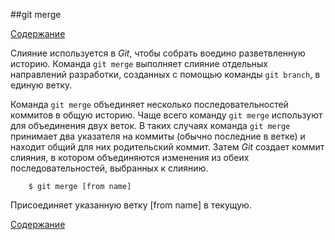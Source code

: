 ##git merge

[Содержание](/readme.md)

Слияние используется в *Git*, чтобы собрать воедино разветвленную историю. Команда `git merge` выполняет слияние отдельных направлений разработки, созданных с помощью команды `git branch`, в единую ветку.

Команда `git merge` объединяет несколько последовательностей коммитов в общую историю. Чаще всего команду `git merge` используют для объединения двух веток. В таких случаях команда `git merge` принимает два указателя на коммиты (обычно последние в ветке) и находит общий для них родительский коммит. Затем *Git* создает коммит слияния, в котором объединяются изменения из обеих последовательностей, выбранных к слиянию.

```bash=
    $ git merge [from name]
```
Присоединяет указанную ветку \[from name\] в текущую.


[Содержание](/readme.md)

